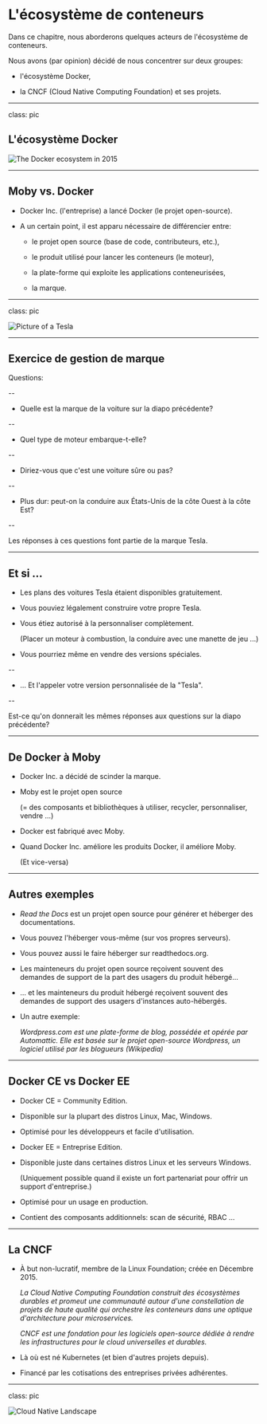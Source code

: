 # L'écosystème de conteneurs

Dans ce chapitre, nous aborderons quelques acteurs de l'écosystème de conteneurs.

Nous avons (par opinion) décidé de nous concentrer sur deux groupes:

 - l'écosystème Docker,

 - la CNCF (Cloud Native Computing Foundation) et ses projets.

---

class: pic

## L'écosystème Docker

![The Docker ecosystem in 2015](images/docker-ecosystem-2015.png)

---

## Moby vs. Docker

- Docker Inc. (l'entreprise) a lancé Docker (le projet open-source).

- A un certain point, il est apparu nécessaire de différencier entre:

  - le projet open source (base de code, contributeurs, etc.),

  - le produit utilisé pour lancer les conteneurs (le moteur),

  - la plate-forme qui exploite les applications conteneurisées,

  - la marque.

---

class: pic

![Picture of a Tesla](images/tesla.jpg)

---

## Exercice de gestion de marque

Questions:

--

- Quelle est la marque de la voiture sur la diapo précédente?

--

- Quel type de moteur embarque-t-elle?

--

- Diriez-vous que c'est une voiture sûre ou pas?

--

- Plus dur: peut-on la conduire aux États-Unis de la côte Ouest à la côte Est?

--

Les réponses à ces questions font partie de la marque Tesla.

---

## Et si ...

- Les plans des voitures Tesla étaient disponibles gratuitement.

- Vous pouviez légalement construire votre propre Tesla.

- Vous étiez autorisé à la personnaliser complètement.

  (Placer un moteur à combustion, la conduire avec une manette de jeu ...)

- Vous pourriez même en vendre des versions spéciales.

--

- ... Et l'appeler votre version personnalisée de la "Tesla".

--

Est-ce qu'on donnerait les mêmes réponses aux questions sur la diapo précédente?

---

## De Docker à Moby

- Docker Inc. a décidé de scinder la marque.

- Moby est le projet open source

  (= des composants et bibliothèques à utiliser, recycler, personnaliser, vendre ...)

- Docker est fabriqué avec Moby.

- Quand Docker Inc. améliore les produits Docker, il améliore Moby.

  (Et vice-versa)


---

## Autres exemples

- *Read the Docs* est un projet open source pour générer et héberger des documentations.

- Vous pouvez l'héberger vous-même (sur vos propres serveurs).

- Vous pouvez aussi le faire héberger sur readthedocs.org.

- Les mainteneurs du projet open source reçoivent souvent
  des demandes de support de la part des usagers du produit hébergé...

- ... et les mainteneurs du produit hébergé reçoivent souvent
  des demandes de support des usagers d'instances auto-hébergés.

- Un autre exemple:

  *Wordpress.com est une plate-forme de blog, possédée et opérée par Automattic.
  Elle est basée sur le projet open-source Wordpress, un logiciel utilisé par les
  blogueurs (Wikipedia)*

---

## Docker CE vs Docker EE

- Docker CE = Community Edition.

- Disponible sur la plupart des distros Linux, Mac, Windows.

- Optimisé pour les développeurs et facile d'utilisation.

- Docker EE = Entreprise Edition.

- Disponible juste dans certaines distros Linux et les serveurs Windows.

  (Uniquement possible quand il existe un fort partenariat pour offrir un support d'entreprise.)

- Optimisé pour un usage en production.

- Contient des composants additionnels: scan de sécurité, RBAC ...

---

## La CNCF

- À but non-lucratif, membre de la Linux Foundation; créée en Décembre 2015.

  *La Cloud Native Computing Foundation construit des écosystèmes durables et promeut
  une communauté autour d'une constellation de projets de haute qualité qui orchestre
  les conteneurs dans une optique d'architecture pour microservices.*

  *CNCF est une fondation pour les logiciels open-source dédiée à rendre les infrastructures pour le cloud universelles et durables.*

- Là où est né Kubernetes (et bien d'autres projets depuis).

- Financé par les cotisations des entreprises privées adhérentes.

---

class: pic

![Cloud Native Landscape](https://landscape.cncf.io/images/landscape.png)

